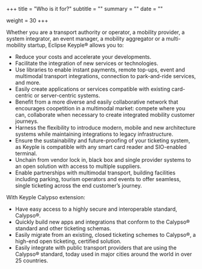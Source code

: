 +++
title = "Who is it for?"
subtitle = ""
summary = ""
date = ""

weight = 30
+++

Whether you are a transport authority or operator, a mobility provider, a system integrator, an event manager, a mobility aggregator 
or a multi-mobility startup, Eclipse Keyple® allows you to:
- Reduce your costs and accelerate your developments.
- Facilitate the integration of new services or technologies.
- Use libraries to enable instant payments, remote top-ups, event and multimodal transport integrations, connection to park-and-ride services, and more.
- Easily create applications or services compatible with existing card-centric or server-centric systems.
- Benefit from a more diverse and easily collaborative network that encourages coopetition in a multimodal market: compete where you can, collaborate when necessary to create integrated mobility customer journeys.
- Harness the flexibility to introduce modern, mobile and new architecture systems while maintaining integrations to legacy infrastructure. 
- Ensure the sustainability and future-proofing of your ticketing system, as Keyple is compatible with any smart card reader and SIO-enabled terminal.
- Unchain from vendor lock in, black box and single provider systems to an open solution with access to multiple suppliers.
- Enable partnerships with multimodal transport, building facilities including parking, tourism operators and events to offer seamless, single ticketing across the end customer’s journey.

With Keyple Calypso extension:
- Have easy access to a highly secure and interoperable standard, Calypso®.
- Quickly build new apps and integrations that conform to the Calypso® standard and other ticketing schemas.
- Easily migrate from an existing, closed ticketing schemes to Calypso®, a high-end open ticketing, certified solution.
- Easily integrate with public transport providers that are using the Calypso® standard, today used in major cities around the world in over 25 countries.